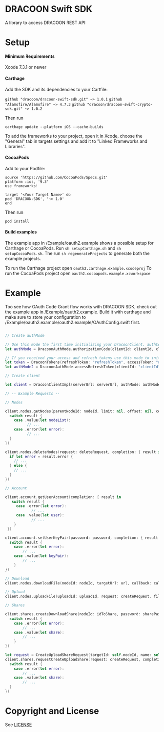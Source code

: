 # DRACOON Swift SDK

A library to access DRACOON REST API

# Setup

#### Minimum Requirements

Xcode 7.3.1 or newer

#### Carthage

Add the SDK and its dependencies to your Cartfile:

`github "dracoon/dracoon-swift-sdk.git" ~> 1.0.1`
`github "Alamofire/Alamofire" ~> 4.7.3`
`github "dracoon/dracoon-swift-crypto-sdk.git" ~> 1.0.2`

Then run

`carthage update --platform iOS --cache-builds`

To add the frameworks to your project, open it in Xcode, choose the "General" tab in targets settings and add it to "Linked Frameworks and Libraries".

#### CocoaPods

Add to your Podfile:
```
source 'https://github.com/CocoaPods/Specs.git'
platform :ios, '9.3'
use_frameworks!

target '<Your Target Name>' do
pod 'DRACOON-SDK', '~> 1.0'
end
```
Then run

`pod install`

#### Build examples

The example app in /Example/oauth2.example shows a possible setup for Carthage or CocoaPods.
Run `sh setupCarthage.sh` and `sh setupCocoaPods.sh`.
The run `sh regenerateProjects` to generate both the example projects.

To run the Carthage project open `oauth2.carthage.example.xcodeproj`
To run the CocoaPods project open `oauth2.cocoapods.example.xcworkspace`

# Example

Too see how OAuth Code Grant flow works with DRACOON SDK, check out the example app in /Example/oauth2.example.
Build it with carthage and make sure to store your configuration to /Example/oauth2.example/oauth2.example/OAuthConfig.swift first.

```swift

// Create authMode

// Use this mode the first time initializing your DracoonClient. authCode is the code from your OAuth2 code flow authorization response.
let authMode = DracoonAuthMode.authorizationCode(clientId: clientId, clientSecret: clientSecret, authorizationCode: authCode)

// If you received your access and refresh tokens use this mode to initialize your DracoonClient.
let token = DracoonTokens(refreshToken: "refreshToken", accessToken: "accessToken", timestamp: Date(), accessTokenValidity: 3600)
let authMode2 = DracoonAuthMode.accessRefreshToken(clientId: "clientId", clientSecret: "clientSecret", tokens: token)

// Create client

let client = DracoonClientImpl(serverUrl: serverUrl, authMode: authMode, getEncryptionPassword: getEncryptionPassword)

// -- Example Requests --

// Nodes

client.nodes.getNodes(parentNodeId: nodeId, limit: nil, offset: nil, completion: { result in
  switch result {
    case .value(let nodeList):
          // ...
    case .error(let error):
          // ...
  }
})

client.nodes.deleteNodes(request: deleteRequest, completion: { result in
  if let error = result.error {
    // ...
  } else {
    // ...
  }
})

// Account

client.account.getUserAccount(completion: { result in
   switch result {
     case .error(let error):
            // ...
     case .value(let user):
            // ...
    }
 })

client.account.setUserKeyPair(password: password, completion: { result in
  switch result {
    case .error(let error):
        // ...
    case .value(let keyPair):
        // ...
    }
})

// Download
client.nodes.downloadFile(nodeId: nodeId, targetUrl: url, callback: callback)

// Upload
client.nodes.uploadFile(uploadId: uploadId, request: createRequest, filePath: filePath, callback: callback, resolutionStrategy: .autorename)

// Shares

client.shares.createDownloadShare(nodeId: idToShare, password: sharePassword, completion: { result in
  switch result {
    case .error(let error):
        // ...
    case .value(let share):
        // ...
    }
})

let request = CreateUploadShareRequest(targetId: self.nodeId, name: self.containerName){$0.expiration = expiration; $0.password = password; $0.notes = notes}
client.shares.requestCreateUploadShare(request: createRequest, completion: { result in
  switch result {
    case .error(let error):
        // ...
    case .value(let share):
        // ...
  }
})

```

# Copyright and License

See [LICENSE](LICENSE)

